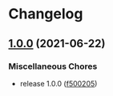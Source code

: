 # Changelog

## [1.0.0](https://www.github.com/rajesh-nitc/gcp-foundation/compare/v1.0.0...v1.0.0) (2021-06-22)


### Miscellaneous Chores

* release 1.0.0 ([f500205](https://www.github.com/rajesh-nitc/gcp-foundation/commit/f5002055bb8f50d945b04f63f8b06a0b68b96573))